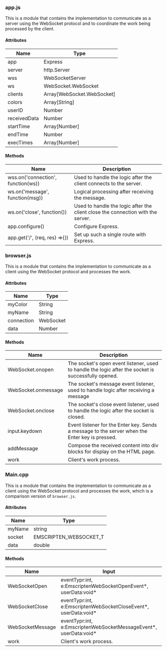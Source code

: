 ### app.js

This is a module that contains the implementation to communicate as a server using the WebSocket protocol and to coordinate the work being processed by the client.

#### Attributes

| Name         | Type                       |
| ------------ | -------------------------- |
| app          | Express                    |
| server       | http.Server                |
| wss          | WebSocketServer            |
| ws           | WebSocket.WebSocket        |
| clients      | Array[WebSocket.WebSocket] |
| colors       | Array[String]              |
| userID       | Number                     |
| receivedData | Number                     |
| startTime    | Array[Number]              |
| endTime      | Number                     |
| execTimes    | Array[Number]              |

#### Methods

| Name                               | Description                                                  |
| ---------------------------------- | ------------------------------------------------------------ |
| wss.on('connection', function(ws)) | Used to handle the logic after the client connects to the server. |
| ws.on('message', function(msg))    | Logical processing after receiving the message.              |
| ws.on('close', function())         | Used to handle the logic after the client close the connection with the server. |
| app.configure()                    | Configure Express.                                           |
| app.get('/', (req, res) =>{})      | Set up such a single route with Express.                     |

### browser.js

This is a module that contains the implementation to communicate as a client using the WebSocket protocol and processes the work.

#### Attributes

| Name       | Type      |
| ---------- | --------- |
| myColor    | String    |
| myName     | String    |
| connection | WebSocket |
| data       | Number    |

#### Methods

| Name                | Description                                                  |
| ------------------- | ------------------------------------------------------------ |
| WebSocket.onopen    | The socket's open event listener, used to handle the logic after the socket is successfully opened. |
| WebSocket.onmessage | The socket's message event listener, used to handle logic after receiving a message |
| WebSocket.onclose   | The socket's close event listener, used to handle the logic after the socket is closed. |
| input.keydown       | Event listener for the Enter key. Sends a message to the server when the Enter key is pressed. |
| addMessage          | Compose the received content into div blocks for display on the HTML page. |
| work                | Client's work process.                                       |

### Main.cpp

This is a module that contains the implementation to communicate as a client using the WebSocket protocol and processes the work, which is a comparison version of `browser.js`.

#### Attributes

| Name   | Type                   |
| ------ | ---------------------- |
| myName | string                 |
| socket | EMSCRIPTEN_WEBSOCKET_T |
| data   | double                 |

#### Methods

| Name             | Input                                                        | Output  | Description |
| ---------------- | ------------------------------------------------------------ | ------- | ----------- |
| WebSocketOpen    | eventTypr:int, e:EmscriptenWebSocketOpenEvent\*, userData:void\* | EM_BOOL |             |
| WebSocketClose   | eventTypr:int, e:EmscriptenWebSocketCloseEvent\*, userData:void\* | EM_BOOL |             |
| WebSocketMessage | eventTypr:int, e:EmscriptenWebSocketMessageEvent\*, userData:void\* | EM_BOOL |             |
| work             | Client's work process.                                       | void    |             |